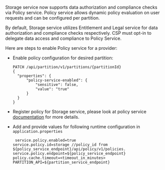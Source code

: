 Storage service now supports data authorization and compliance checks via Policy service. Policy service allows dynamic policy evaluation on user requests and can
be configured per partition. 

By default, Storage service utilizes Entitlement and Legal service for data authorization and compliance checks respectively. CSP must opt-in to delegate data access and compliance to Policy Service.      

Here are steps to enable Policy service for a provider:

- Enable policy configuration for desired partition:
  ```
  PATCH /api/partition/v1/partitions/{partitionId}
  {
    "properties": {
        "policy-service-enabled": {
            "sensitive": false,
            "value": "true"
        }
    }
  }
  ```

- Register policy for Storage service, please look at policy service [documentation](https://community.opengroup.org/osdu/platform/security-and-compliance/policy#add-policy) for more details.  

- Add and provide values for following runtime configuration in `application.properties`
  ```
   service.policy.enabled=true
  service.policy.id=storage //policy_id from ${policy_service_endpoint}/api/policy/v1/policies.
  service.policy.endpoint=${policy_service_endpoint}
  policy.cache.timeout=<timeout_in_minutes>
  PARTITION_API=${partition_service_endpoint}
  ```

